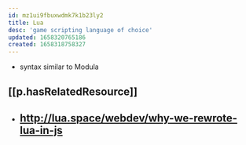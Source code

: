 ```yaml
---
id: mz1ui9fbuxwdmk7k1b23ly2
title: Lua
desc: 'game scripting language of choice'
updated: 1658320765186
created: 1658318758327
---
```


- syntax similar to Modula

## [[p.hasRelatedResource]]

- http://lua.space/webdev/why-we-rewrote-lua-in-js
  - 